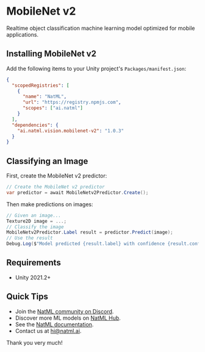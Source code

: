 # MobileNet v2
Realtime object classification machine learning model optimized for mobile applications.

## Installing MobileNet v2
Add the following items to your Unity project's `Packages/manifest.json`:
```json
{
  "scopedRegistries": [
    {
      "name": "NatML",
      "url": "https://registry.npmjs.com",
      "scopes": ["ai.natml"]
    }
  ],
  "dependencies": {
    "ai.natml.vision.mobilenet-v2": "1.0.3"
  }
}
```

## Classifying an Image
First, create the MobileNet v2 predictor:
```csharp
// Create the MobileNet v2 predictor
var predictor = await MobileNetv2Predictor.Create();
```

Then make predictions on images:
```csharp
// Given an image...
Texture2D image = ...;
// Classify the image
MobileNetv2Predictor.Label result = predictor.Predict(image);
// Use the result
Debug.Log($"Model predicted {result.label} with confidence {result.confidence}");
```

## Requirements
- Unity 2021.2+

## Quick Tips
- Join the [NatML community on Discord](https://natml.ai/community).
- Discover more ML models on [NatML Hub](https://hub.natml.ai).
- See the [NatML documentation](https://docs.natml.ai/unity).
- Contact us at [hi@natml.ai](mailto:hi@natml.ai).

Thank you very much!